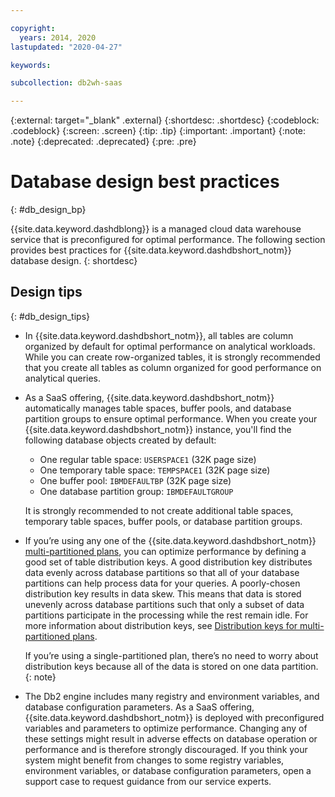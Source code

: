 ```yaml
---

copyright:
  years: 2014, 2020
lastupdated: "2020-04-27"

keywords:

subcollection: db2wh-saas

---
```


 
{:external: target="_blank" .external}
{:shortdesc: .shortdesc}
{:codeblock: .codeblock}
{:screen: .screen}
{:tip: .tip}
{:important: .important}
{:note: .note}
{:deprecated: .deprecated}
{:pre: .pre}

# Database design best practices
{: #db_design_bp}

{{site.data.keyword.dashdblong}} is a managed cloud data warehouse service that is preconfigured for optimal performance. The following section provides best practices for {{site.data.keyword.dashdbshort_notm}} database design.
{: shortdesc}

## Design tips
{: #db_design_tips}

- In {{site.data.keyword.dashdbshort_notm}}, all tables are column organized by default for optimal performance on analytical workloads. While you can create row-organized tables, it is strongly recommended that you create all tables as column organized for good performance on analytical queries.

- As a SaaS offering, {{site.data.keyword.dashdbshort_notm}} automatically manages table spaces, buffer pools, and database partition groups to ensure optimal performance. When you create your {{site.data.keyword.dashdbshort_notm}} instance, you'll find the following database objects created by default:

  - One regular table space: `USERSPACE1` (32K page size)
  - One temporary table space: `TEMPSPACE1` (32K page size)
  - One buffer pool: `IBMDEFAULTBP` (32K page size)
  - One database partition group: `IBMDEFAULTGROUP`

  It is strongly recommended to not create additional table spaces, temporary table spaces, buffer pools, or database partition groups.

- If you’re using any one of the {{site.data.keyword.dashdbshort_notm}} [multi-partitioned plans](/docs/Db2whc?topic=Db2whc-about#plans_cfgs), you can optimize performance by defining a good set of table distribution keys. A good distribution key distributes data evenly across database partitions so that all of your database partitions can help process data for your queries. A poorly-chosen distribution key results in data skew. This means that data is stored unevenly across database partitions such that only a subset of data partitions participate in the processing while the rest remain idle. For more information about distribution keys, see [Distribution keys for multi-partitioned plans](/docs/Db2whc?topic=Db2whc-distribution_keys).

  If you’re using a single-partitioned plan, there’s no need to worry about distribution keys because all of the data is stored on one data partition.
  {: note}

- The Db2 engine includes many registry and environment variables, and database configuration parameters. As a SaaS offering, {{site.data.keyword.dashdbshort_notm}} is deployed with preconfigured variables and parameters to optimize performance. Changing any of these settings might result in adverse effects on database operation or performance and is therefore strongly discouraged. If you think your system might benefit from changes to some registry variables, environment variables, or database configuration parameters, open a support case to request guidance from our service experts.

